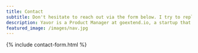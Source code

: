 ```yaml
---
title: Contact
subtitle: Don't hesitate to reach out via the form below. I try to reply to any non-spam message. 
description: Yavor is a Product Manager at goextend.io, a startup that makes in-product extensibility and integrations painless for SaaS developers. Previously at Hulu and Microsoft Azure. 
featured_image: /images/nav.jpg
---
```


{% include contact-form.html %}
